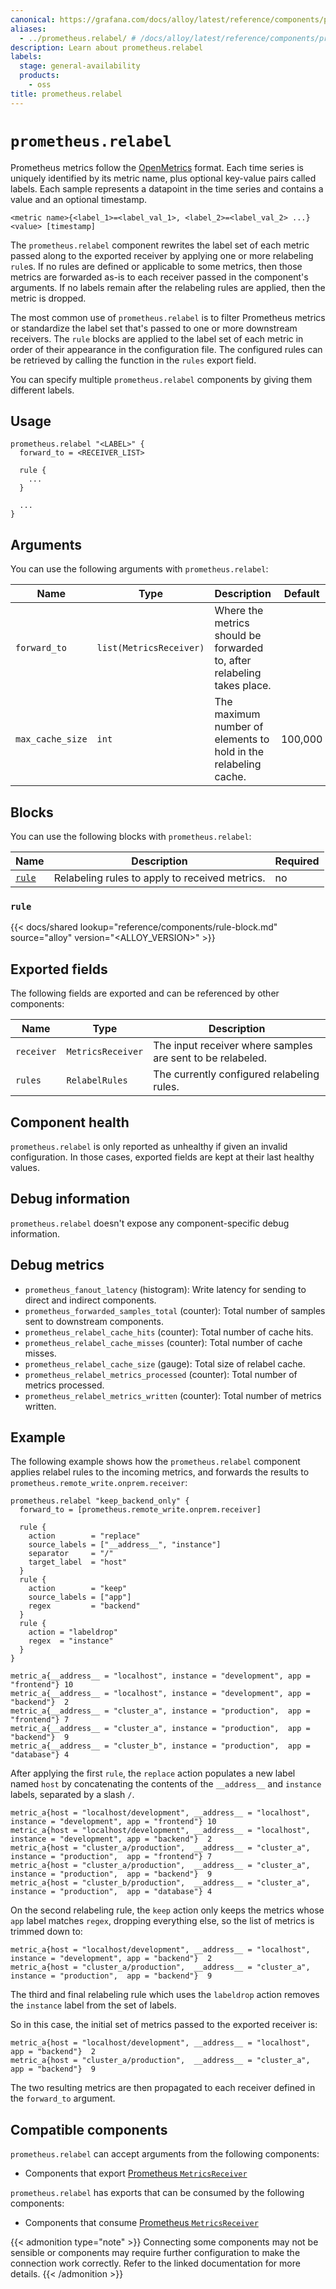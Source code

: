 ```yaml
---
canonical: https://grafana.com/docs/alloy/latest/reference/components/prometheus/prometheus.relabel/
aliases:
  - ../prometheus.relabel/ # /docs/alloy/latest/reference/components/prometheus.relabel/
description: Learn about prometheus.relabel
labels:
  stage: general-availability
  products:
    - oss
title: prometheus.relabel
---
```


# `prometheus.relabel`

Prometheus metrics follow the [OpenMetrics](https://openmetrics.io/) format.
Each time series is uniquely identified by its metric name, plus optional key-value pairs called labels.
Each sample represents a datapoint in the time series and contains a value and an optional timestamp.

```text
<metric name>{<label_1>=<label_val_1>, <label_2>=<label_val_2> ...} <value> [timestamp]
```

The `prometheus.relabel` component rewrites the label set of each metric passed along to the exported receiver by applying one or more relabeling `rule`s.
If no rules are defined or applicable to some metrics, then those metrics are forwarded as-is to each receiver passed in the component's arguments.
If no labels remain after the relabeling rules are applied, then the metric is dropped.

The most common use of `prometheus.relabel` is to filter Prometheus metrics or standardize the label set that's passed to one or more downstream receivers.
The `rule` blocks are applied to the label set of each metric in order of their appearance in the configuration file.
The configured rules can be retrieved by calling the function in the `rules` export field.

You can specify multiple `prometheus.relabel` components by giving them different labels.

## Usage

```alloy
prometheus.relabel "<LABEL>" {
  forward_to = <RECEIVER_LIST>

  rule {
    ...
  }

  ...
}
```

## Arguments

You can use the following arguments with `prometheus.relabel`:

| Name             | Type                    | Description                                                             | Default | Required |
| ---------------- | ----------------------- | ----------------------------------------------------------------------- | ------- | -------- |
| `forward_to`     | `list(MetricsReceiver)` | Where the metrics should be forwarded to, after relabeling takes place. |         | yes      |
| `max_cache_size` | `int`                   | The maximum number of elements to hold in the relabeling cache.         | 100,000 | no       |

## Blocks

You can use the following blocks with `prometheus.relabel`:

| Name           | Description                                    | Required |
| -------------- | ---------------------------------------------- | -------- |
| [`rule`][rule] | Relabeling rules to apply to received metrics. | no       |

[rule]: #rule

### `rule`

{{< docs/shared lookup="reference/components/rule-block.md" source="alloy" version="<ALLOY_VERSION>" >}}

## Exported fields

The following fields are exported and can be referenced by other components:

| Name       | Type              | Description                                                |
| ---------- | ----------------- | ---------------------------------------------------------- |
| `receiver` | `MetricsReceiver` | The input receiver where samples are sent to be relabeled. |
| `rules`    | `RelabelRules`    | The currently configured relabeling rules.                 |

## Component health

`prometheus.relabel` is only reported as unhealthy if given an invalid configuration.
In those cases, exported fields are kept at their last healthy values.

## Debug information

`prometheus.relabel` doesn't expose any component-specific debug information.

## Debug metrics

* `prometheus_fanout_latency` (histogram): Write latency for sending to direct and indirect components.
* `prometheus_forwarded_samples_total` (counter): Total number of samples sent to downstream components.
* `prometheus_relabel_cache_hits` (counter): Total number of cache hits.
* `prometheus_relabel_cache_misses` (counter): Total number of cache misses.
* `prometheus_relabel_cache_size` (gauge): Total size of relabel cache.
* `prometheus_relabel_metrics_processed` (counter): Total number of metrics processed.
* `prometheus_relabel_metrics_written` (counter): Total number of metrics written.

## Example

The following example shows how the `prometheus.relabel` component applies relabel rules to the incoming metrics, and forwards the results to `prometheus.remote_write.onprem.receiver`:

```alloy
prometheus.relabel "keep_backend_only" {
  forward_to = [prometheus.remote_write.onprem.receiver]

  rule {
    action        = "replace"
    source_labels = ["__address__", "instance"]
    separator     = "/"
    target_label  = "host"
  }
  rule {
    action        = "keep"
    source_labels = ["app"]
    regex         = "backend"
  }
  rule {
    action = "labeldrop"
    regex  = "instance"
  }
}
```

```text
metric_a{__address__ = "localhost", instance = "development", app = "frontend"} 10
metric_a{__address__ = "localhost", instance = "development", app = "backend"}  2
metric_a{__address__ = "cluster_a", instance = "production",  app = "frontend"} 7
metric_a{__address__ = "cluster_a", instance = "production",  app = "backend"}  9
metric_a{__address__ = "cluster_b", instance = "production",  app = "database"} 4
```

After applying the first `rule`, the `replace` action populates a new label named `host` by concatenating the contents of the `__address__` and `instance` labels, separated by a slash `/`.

```text
metric_a{host = "localhost/development", __address__ = "localhost", instance = "development", app = "frontend"} 10
metric_a{host = "localhost/development", __address__ = "localhost", instance = "development", app = "backend"}  2
metric_a{host = "cluster_a/production",  __address__ = "cluster_a", instance = "production",  app = "frontend"} 7
metric_a{host = "cluster_a/production",  __address__ = "cluster_a", instance = "production",  app = "backend"}  9
metric_a{host = "cluster_b/production",  __address__ = "cluster_a", instance = "production",  app = "database"} 4
```

On the second relabeling rule, the `keep` action only keeps the metrics whose `app` label matches `regex`, dropping everything else, so the list of metrics is trimmed down to:

```text
metric_a{host = "localhost/development", __address__ = "localhost", instance = "development", app = "backend"}  2
metric_a{host = "cluster_a/production",  __address__ = "cluster_a", instance = "production",  app = "backend"}  9
```

The third and final relabeling rule which uses the `labeldrop` action removes the `instance` label from the set of labels.

So in this case, the initial set of metrics passed to the exported receiver is:

```text
metric_a{host = "localhost/development", __address__ = "localhost", app = "backend"}  2
metric_a{host = "cluster_a/production",  __address__ = "cluster_a", app = "backend"}  9
```

The two resulting metrics are then propagated to each receiver defined in the `forward_to` argument.

<!-- START GENERATED COMPATIBLE COMPONENTS -->

## Compatible components

`prometheus.relabel` can accept arguments from the following components:

- Components that export [Prometheus `MetricsReceiver`](../../../compatibility/#prometheus-metricsreceiver-exporters)

`prometheus.relabel` has exports that can be consumed by the following components:

- Components that consume [Prometheus `MetricsReceiver`](../../../compatibility/#prometheus-metricsreceiver-consumers)

{{< admonition type="note" >}}
Connecting some components may not be sensible or components may require further configuration to make the connection work correctly.
Refer to the linked documentation for more details.
{{< /admonition >}}

<!-- END GENERATED COMPATIBLE COMPONENTS -->
